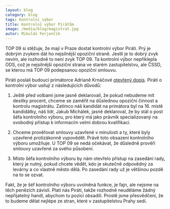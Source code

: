 ```yaml
---
layout: blog
category: blog
tags: Kontrolní_výbor
title: Kontrolní výbor Pirátům
image: /media/blog/magistrat.jpg
autor: Mikuláš Ferjenčík
---
```


TOP 09 si stěžuje, že mají v Praze dostat kontrolní výbor Piráti. Prý je dobrým zvykem dát ho nejsilnější opoziční straně. Jestli je to dobrý zvyk nevím, ale rozhodně to není zvyk TOP 09. Ta kontrolní výbor nepřiklepla ODS, což je nejsilnější opoziční strana ve starém zastupitelstvu, ale ČSSD, se kterou má TOP 09 podepsanou opoziční smlouvu.

Piráti poslali budoucí primátorce Adrianě Krnáčové [otevřený dopis]. Piráti o kontrolní výbor usilují z následujících důvodů:

1. Ještě před volbami jsme jasně deklarovali, že pokud nebudeme mít desítky procent, chceme se zaměřit na důslednou opoziční činnost a kontrolu magistrátu. Zatímco náš kandidát na primátora byl na 16. místě kandidátky, náš lídr, Jakub Michálek, jasně deklaroval, že by stál o post šéfa kontrolního výboru, pro který má jako právník specializovaný na svobodný přístup k informacím velmi dobrou kvalifikaci.

2. Chceme prověřovat smlouvy uzavřené v minulosti a ty, které byly uzavřené protizákonně vypovědět. Právě toto obsazení kontrolního výboru umožňuje. U TOP 09 se nedá očekávat, že důsledně prověří smlouvy uzavřené za svého působení.

3. Místo šéfa kontrolního výboru by nám otevřelo přístup na zasedání rady, který je nutný, pokud chcete vědět, kdo je skutečně odpovědný za levárny a co vlastně město dělá. Po zasedání rady už je většinou pozdě na to se ozvat.

Fakt, že je šéf kontrolního výboru uvolněná funkce, je fajn, ale nejsme na těch penězích závislí. Platí nás Piráti, takže rozhodně neuděláme žádný nepřijatelný handl, abychom tu pozici obsadili. Prostě jsme přesvědčení, že to budeme dělat nejlépe ze stran, které v zastupitelstvu Prahy sedí.

[otevřený dopis]: https://github.com/pirati-cz/KlubPraha/raw/master/spisy/2014/07-dopis-kontrolni-vybor/zadost/main_signed.pdf
